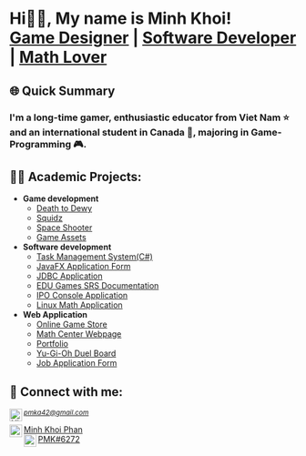 <h1>Hi👋🏻, My name is Minh Khoi! <br/><a href="https://github.com/Mvrs10">Game Designer</a> | <a href="https://www.linkedin.com/in/mkp10">Software Developer</a> | <a href="https://www.linkedin.com/in/mkp10">Math Lover</a></h1>

<h2>🌐 Quick Summary</h2>
<h3>I'm a long-time gamer, enthusiastic educator from Viet Nam ⭐ and an international student in Canada 🍁, majoring in Game-Programming 🎮.</h3>

<h2>👨‍💻 Academic Projects:</h2>

- <b>Game development</b>
  - [Death to Dewy](https://github.com/Mvrs10/Death-to-Dewy)
  - [Squidz](https://github.com/Mvrs10/Squidz)
  - [Space Shooter](https://github.com/Mvrs10/Space-Shooter)
  - [Game Assets](https://github.com/Mvrs10/Game-Assets)
- <b>Software development</b>
  - [Task Management System(C#)](https://github.com/Mvrs10/LAB89)
  - [JavaFX Application Form](https://github.com/Mvrs10/JavaFX-Application)
  - [JDBC Application](https://github.com/Mvrs10/JDBC-Application)
  - [EDU Games SRS Documentation](https://github.com/Mvrs10/EDU-Games)
  - [IPO Console Application](https://github.com/Mvrs10/IPO-ConsoleApp)
  - [Linux Math Application](https://github.com/Mvrs10/Linux-Math-App)
- <b>Web Application</b>
  - [Online Game Store](https://github.com/Mvrs10/Ecommerce-Website)
  - [Math Center Webpage](https://github.com/Mvrs10/Mathnasium-Webpage)
  - [Portfolio](https://github.com/Mvrs10/COMP229-Portfolio)
  - [Yu-Gi-Oh Duel Board](https://github.com/Mvrs10/Yu-Gi-Oh_Duel-Board)
  - [Job Application Form](https://github.com/Mvrs10/Online-Job-Application-Form)


<h2> 🤳 Connect with me:</h2>
<small><i><a align="left" href="mailto:pmka42@gmail.com">pmka42@gmail.com <img align="left" alt="MinhKhoi | Gmail" width="22px" src="https://cdn.jsdelivr.net/npm/simple-icons@3.13.0/icons/gmail.svg" /></a></i></small><br>

<a target="_blank" align="left" href="https://www.linkedin.com/in/mkp10">Minh Khoi Phan <img align="left" alt="MinhKhoi | LinkedIn" width="22px" src="https://cdn.jsdelivr.net/npm/simple-icons@v3/icons/linkedin.svg" /></a><br>
<a target="_blank" align="left" href="https://discord.com/">PMK#6272<img align="left" alt="MinhKhoi | LinkedIn" width="22px" src="https://cdn.jsdelivr.net/npm/simple-icons@3.13.0/icons/discord.svg" /></a>
